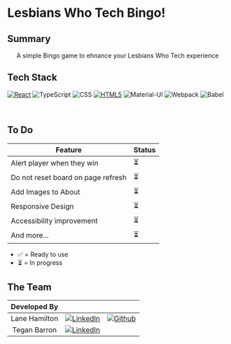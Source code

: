 # Lesbians Who Tech Bingo!

## Summary

<center>
A simple Bingo game to ehnance your Lesbians Who Tech experience
</center>

## Tech Stack

[![React][React.js]][React-url] ![TypeScript](https://img.shields.io/badge/TypeScript-007ACC?style=for-the-badge&logo=typescript&logoColor=white) ![CSS](https://img.shields.io/badge/CSS3-1572B6?style=for-the-badge&logo=css3&logoColor=white) [![HTML5][HTML5]][HTML5-url] ![Material-UI](https://img.shields.io/badge/Material%20UI-007FFF?style=for-the-badge&logo=mui&logoColor=white) ![Webpack](https://img.shields.io/badge/webpack-%238DD6F9.svg?style=for-the-badge&logo=webpack&logoColor=black) ![Babel](https://img.shields.io/badge/Babel-F9DC3E?style=for-the-badge&logo=babel&logoColor=white)

<br>

## To Do

| Feature                            | Status |
| ---------------------------------- | ------ |
| Alert player when they win         | ⏳     |
| Do not reset board on page refresh | ⏳     |
| Add Images to About                | ⏳     |
| Responsive Design                  | ⏳     |
| Accessibility improvement          | ⏳     |
| And more...                        | ⏳     |

- ✅ = Ready to use
- ⏳ = In progress

## The Team

| Developed By  |                                                                                                                                                |                                                                                                                                             |
| :-----------: | :--------------------------------------------------------------------------------------------------------------------------------------------: | :-----------------------------------------------------------------------------------------------------------------------------------------: |
| Lane Hamilton | [![LinkedIn](https://img.shields.io/badge/LinkedIn-%230077B5.svg?logo=linkedin&logoColor=white)](https://www.linkedin.com/in/aleyna-hamilton/) | [![Github](https://img.shields.io/badge/github-%23121011.svg?style=for-the-badge&logo=github&logoColor=white)](https://github.com/LaneEcho) |
| Tegan Barron  |  [![LinkedIn](https://img.shields.io/badge/LinkedIn-%230077B5.svg?logo=linkedin&logoColor=white)](https://www.linkedin.com/in/tegan-barron/)   |

<!-- Logo Links -->

[React.js]: https://img.shields.io/badge/react-%2320232a.svg?style=for-the-badge&logo=react&logoColor=%2361DAFB
[React-url]: https://reactjs.org/
[JavaScript-url]: https://www.javascript.com/
[HTML5]: https://img.shields.io/badge/html5-%23E34F26.svg?style=for-the-badge&logo=html5&logoColor=white
[HTML5-url]: https://developer.mozilla.org/en-US/docs/Web/HTML/
